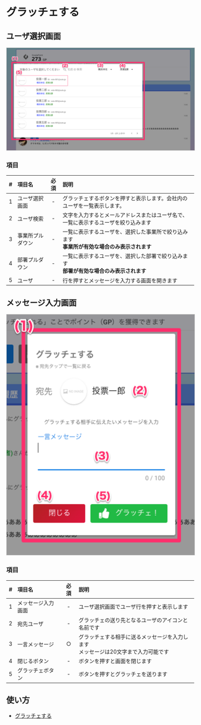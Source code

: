 # グラッチェする

## ユーザ選択画面

<a href="../../../images/grazie/2-1.png" data-lightbox="スクリーンショット" data-title="スクリーンショット">
    <img src="../../../images/grazie/2-1.png" style="border: solid 1px #ccc; width: 800px;" />
</a>

### 項目

|   #   | 項目名           | 必須  | 説明                                                                                           |
| :---: | :--------------- | :---: | :--------------------------------------------------------------------------------------------- |
|   1   | ユーザ選択画面   |   -   | グラッチェするボタンを押すと表示します。会社内のユーザを一覧表示します。                       |
|   2   | ユーザ検索       |   -   | 文字を入力するとメールアドレスまたはユーザ名で、一覧に表示するユーザを絞り込みます             |
|   3   | 事業所プルダウン |   -   | 一覧に表示するユーザを、選択した事業所で絞り込みます<br>**事業所が有効な場合のみ表示されます** |
|   4   | 部署プルダウン   |   -   | 一覧に表示するユーザを、選択した部署で絞り込みます<br>**部署が有効な場合のみ表示されます**     |
|   5   | ユーザ           |   -   | 行を押すとメッセージを入力する画面を開きます                                                   |


## メッセージ入力画面

<a href="../../../images/grazie/2-2.png" data-lightbox="スクリーンショット" data-title="スクリーンショット">
    <img src="../../../images/grazie/2-2.png" style="border: solid 1px #ccc; width: 800px;" />
</a>

### 項目

|   #   | 項目名             | 必須  | 説明                                                                                 |
| :---: | :----------------- | :---: | :----------------------------------------------------------------------------------- |
|   1   | メッセージ入力画面 |   -   | ユーザ選択画面でユーザ行を押すと表示します                                           |
|   2   | 宛先ユーザ         |   -   | グラッチェの送り先となるユーザのアイコンと名前です                                   |
|   3   | 一言メッセージ     |   ○   | グラッチェする相手に送るメッセージを入力します<br>メッセージは20文字まで入力可能です |
|   4   | 閉じるボタン       |   -   | ボタンを押すと画面を閉じます                                                         |
|   5   | グラッチェボタン   |   -   | ボタンを押すとグラッチェを送ります                                          |


## 使い方
- [グラッチェする](../../howto/howto01.md)

